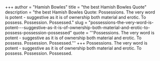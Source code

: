 +++
author = "Hamish Bowles"
title = "the best Hamish Bowles Quote"
description = "the best Hamish Bowles Quote: Possessions. The very word is potent - suggestive as it is of ownership both material and erotic. To possess. Possession. Possessed."
slug = "possessions-the-very-word-is-potent---suggestive-as-it-is-of-ownership-both-material-and-erotic-to-possess-possession-possessed"
quote = '''Possessions. The very word is potent - suggestive as it is of ownership both material and erotic. To possess. Possession. Possessed.'''
+++
Possessions. The very word is potent - suggestive as it is of ownership both material and erotic. To possess. Possession. Possessed.
